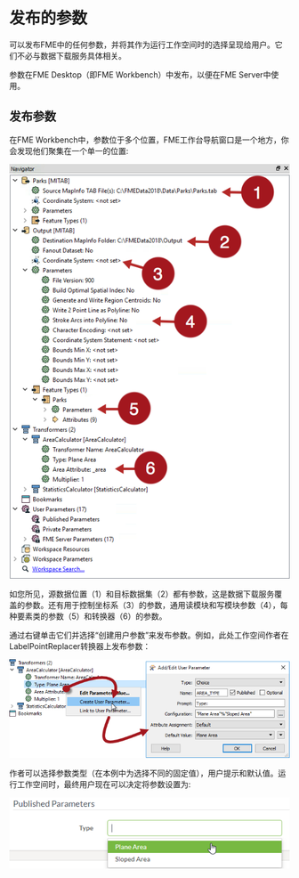# 发布的参数

可以发布FME中的任何参数，并将其作为运行工作空间时的选择呈现给用户。它们不必与数据下载服务具体相关。

参数在FME Desktop（即FME Workbench）中发布，以便在FME Server中使用。

## 发布参数

在FME Workbench中，参数位于多个位置，FME工作台导航窗口是一个地方，你会发现他们聚集在一个单一的位置:

![](../.gitbook/assets/img5.002.parametersinnavigator.png)

如您所见，源数据位置（1）和目标数据集（2）都有参数，这是数据下载服务覆盖的参数。还有用于控制坐标系（3）的参数，通用读模块和写模块参数（4），每种要素类的参数（5）和转换器（6）的参数。

通过右键单击它们并选择“创建用户参数”来发布参数。例如，此处工作空间作者在LabelPointReplacer转换器上发布参数：

![](../.gitbook/assets/img5.003.publishingparameter.png)

作者可以选择参数类型（在本例中为选择不同的固定值），用户提示和默认值。运行工作空间时，最终用户现在可以决定将参数设置为:

![](../.gitbook/assets/img5.004.publishedparameteronserver.png)

